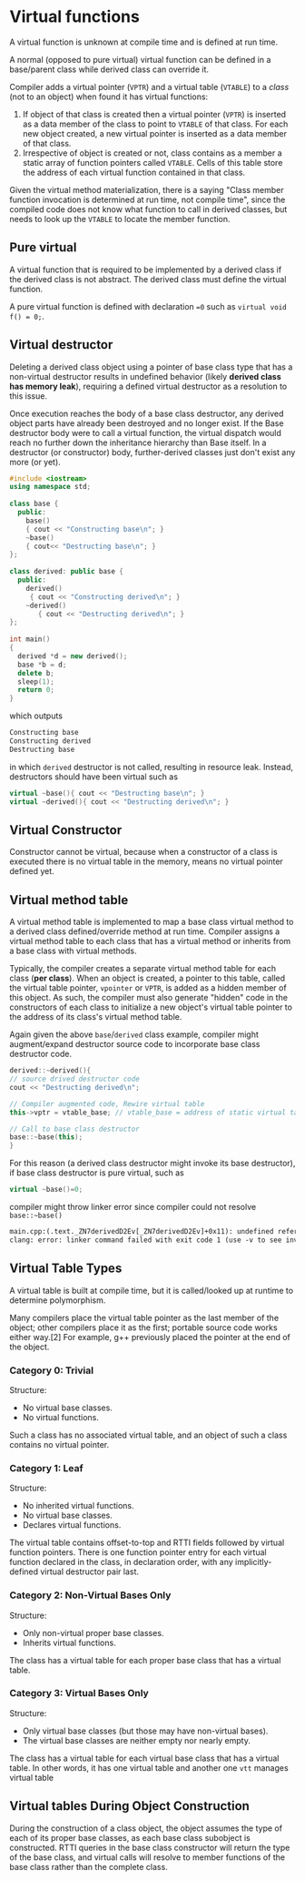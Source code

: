 # Virtual functions

A virtual function is unknown at compile time and is defined at run time.

A normal (opposed to pure virtual) virtual function can be defined in a base/parent class while derived class can override it.

Compiler adds a virtual pointer (`VPTR`) and a virtual table (`VTABLE`) to a *class* (not to an object) when found it has virtual functions:
1. If object of that class is created then a virtual pointer (`VPTR`) is inserted as a data member of the class to point to `VTABLE` of that class. For each new object created, a new virtual pointer is inserted as a data member of that class.
2. Irrespective of object is created or not, class contains as a member a static array of function pointers called `VTABLE`. Cells of this table store the address of each virtual function contained in that class.

Given the virtual method materialization, there is a saying "Class member function invocation is determined at run time, not compile time", since the compiled code does not know what function to call in derived classes, but needs to look up the `VTABLE` to locate the member function.

## Pure virtual

A virtual function that is required to be implemented by a derived class if the derived class is not abstract. The derived class must define the virtual function.

A pure virtual function is defined with declaration `=0` such as `virtual void f() = 0;`.

## Virtual destructor

Deleting a derived class object using a pointer of base class type that has a non-virtual destructor results in undefined behavior (likely **derived class has memory leak**), requiring a defined virtual destructor as a resolution to this issue.

Once execution reaches the body of a base class destructor, any derived object parts have already been destroyed and no longer exist. If the Base destructor body were to call a virtual function, the virtual dispatch would reach no further down the inheritance hierarchy than Base itself. In a destructor (or constructor) body, further-derived classes just don't exist any more (or yet).

```cpp
#include <iostream>
using namespace std;
 
class base {
  public:
    base()    
    { cout << "Constructing base\n"; }
    ~base()
    { cout<< "Destructing base\n"; }    
};
 
class derived: public base {
  public:
    derived()    
     { cout << "Constructing derived\n"; }
    ~derived()
       { cout << "Destructing derived\n"; }
};
 
int main()
{
  derived *d = new derived(); 
  base *b = d;
  delete b;
  sleep(1);
  return 0;
}
```
which outputs
```bash
Constructing base
Constructing derived
Destructing base
```
in which `derived` destructor is not called, resulting in resource leak. Instead, destructors should have been virtual such as 
```cpp
virtual ~base(){ cout << "Destructing base\n"; }
virtual ~derived(){ cout << "Destructing derived\n"; }
```

## Virtual Constructor

Constructor cannot be virtual, because when a constructor of a class is executed there is no virtual table in the memory, means no virtual pointer defined yet.

## Virtual method table

A virtual method table is implemented to map a base class virtual method to a derived class defined/override method at run time. 
Compiler assigns a virtual method table to each class that has a virtual method or inherits from a base class with virtual methods.

Typically, the compiler creates a separate virtual method table for each class (**per class**). 
When an object is created, a pointer to this table, called the virtual table pointer, `vpointer` or `VPTR`, is added as a hidden member of this object. 
As such, the compiler must also generate "hidden" code in the constructors of each class to initialize a new object's virtual table pointer to the address of its class's virtual method table. 

Again given the above `base`/`derived` class example, compiler might augment/expand destructor source code to incorporate base class destructor code.

```cpp
derived::~derived(){
// source drived destructor code
cout << "Destructing derived\n";

// Compiler augmented code, Rewire virtual table
this->vptr = vtable_base; // vtable_base = address of static virtual table

// Call to base class destructor
base::~base(this); 
}
```

For this reason (a derived class destructor might invoke its base destructor), if base class destructor is pure virtual, such as
```cpp
virtual ~base()=0;
```

compiler might throw linker error since compiler could not resolve `base::~base()`
```txt
main.cpp:(.text._ZN7derivedD2Ev[_ZN7derivedD2Ev]+0x11): undefined reference to `base::~base()'
clang: error: linker command failed with exit code 1 (use -v to see invocation)
```

## Virtual Table Types

A virtual table is built at compile time, but it is called/looked up at runtime to determine polymorphism.

Many compilers place the virtual table pointer as the last member of the object; 
other compilers place it as the first; portable source code works either way.[2] For example, g++ previously placed the pointer at the end of the object.

### Category 0: Trivial
Structure:
* No virtual base classes.
* No virtual functions.

Such a class has no associated virtual table, and an object of such a class contains no virtual pointer.

### Category 1: Leaf
Structure:
* No inherited virtual functions.
* No virtual base classes.
* Declares virtual functions.

The virtual table contains offset-to-top and RTTI fields followed by virtual function pointers. 
There is one function pointer entry for each virtual function declared in the class, in declaration order, with any implicitly-defined virtual destructor pair last.

### Category 2: Non-Virtual Bases Only

Structure:
* Only non-virtual proper base classes.
* Inherits virtual functions.

The class has a virtual table for each proper base class that has a virtual table. 

### Category 3: Virtual Bases Only

Structure:
* Only virtual base classes (but those may have non-virtual bases).
* The virtual base classes are neither empty nor nearly empty.

The class has a virtual table for each virtual base class that has a virtual table.
In other words, it has one virtual table and another one `vtt` manages virtual table 

## Virtual tables During Object Construction

During the construction of a class object, the object assumes the type of each of its proper base classes, as each base class subobject is constructed. 
RTTI queries in the base class constructor will return the type of the base class, and virtual calls will resolve to member functions of the base class rather than the complete class. 